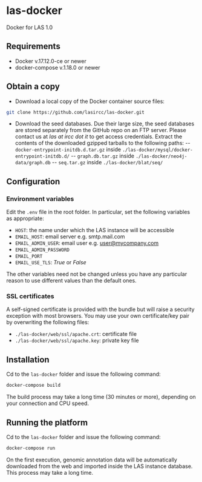 # las-docker
Docker for LAS 1.0
## Requirements
- Docker v.17.12.0-ce or newer
- docker-compose v.1.18.0 or newer

## Obtain a copy
- Download a local copy of the Docker container source files:

```bash
git clone https://github.com/lasircc/las-docker.git
```

- Download the seed databases. Due their large size, the seed databases are stored separately from the GitHub repo on an FTP server. Please contact us at *las at ircc dot it* to get access credentials. Extract the contents of the downloaded gzipped tarballs to the following paths:
-- ```docker-entrypoint-initdb.d.tar.gz``` inside ```./las-docker/mysql/docker-entrypoint-initdb.d/```
-- ```graph.db.tar.gz``` inside ```./las-docker/neo4j-data/graph.db```
-- ```seq.tar.gz``` inside ```./las-docker/blat/seq/```

## Configuration
### Environment variables
Edit the ```.env``` file in the root folder. In particular, set the following variables as appropriate:
- ```HOST```: the name under which the LAS instance will be accessible
- ```EMAIL_HOST```: email server e.g. smtp.mail.com
- ```EMAIL_ADMIN_USER```: email user e.g. user@mycompany.com
- ```EMAIL_ADMIN_PASSWORD```
- ```EMAIL_PORT```
- ```EMAIL_USE_TLS```: *True* or *False*

The other variables need not be changed unless you have any particular reason to use different values than the default ones.

### SSL certificates
A self-signed certificate is provided with the bundle but will raise a security exception with most browsers. You may use your own certificate/key pair by overwriting the following files:
- ```./las-docker/web/ssl/apache.crt```: certificate file
- ```./las-docker/web/ssl/apache.key```: private key file

## Installation
Cd to the ```las-docker``` folder and issue the following command:
```bash
docker-compose build
```
The build process may take a long time (30 minutes or more), depending on your connection and CPU speed.

## Running the platform
Cd to the ```las-docker``` folder and issue the following command:
```bash
docker-compose run
```
On the first execution, genomic annotation data will be automatically downloaded from the web and imported inside the LAS instance database. This process may take a long time.